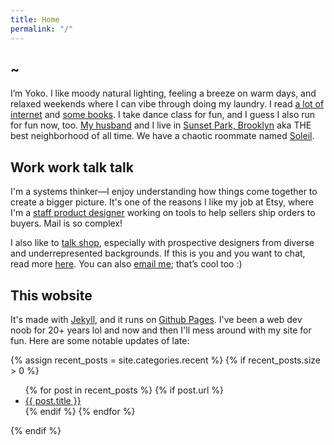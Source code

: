 ```yaml
---
title: Home
permalink: "/"
---
```


## <span id="random-greeting"></span> ~

I’m Yoko. I like moody natural lighting, feeling a breeze on warm days, and relaxed weekends where I can vibe through doing my laundry. I read [a lot of internet](https://twitter.com/yokogoesplorin) and [some books](https://oku.club/user/yokodotcool). I take dance class for fun, and I guess I also run for fun now, too. [My husband](https://kiwimonk.com) and I live in [Sunset Park, Brooklyn](https://en.wikipedia.org/wiki/Sunset_Park,_Brooklyn) aka THE best neighborhood of all time. We have a chaotic roommate named [Soleil](https://arc.net/e/84748DE8-8CDB-4BDE-8093-4B43DD713C0F).

## Work work talk talk 

I'm a systems thinker—I enjoy understanding how things come together to create a bigger picture. It's one of the reasons I like my job at Etsy, where I'm a [staff product designer](https://www.linkedin.com/in/yokodotcool/) working on tools to help sellers ship orders to buyers. Mail is so complex! 

I also like to [talk shop](https://blog.get-merit.com/office-hours-with-yoko-sakao-ohama/), especially with prospective designers from diverse and underrepresented backgrounds. If this is you and you want to chat, read more [here](/lets-chat). You can also [email me](mailto:ysohama+site@gmail.com); that’s cool too :)

## This wobsite

It's made with [Jekyll](https://jekyllrb.com/), and it runs on [Github Pages](https://jekyllrb.com/). I've been a web dev noob for 20+ years lol and now and then I'll mess around with my site for fun. Here are some notable updates of late:

<!-- Show posts categorized as "recent," if there are any -->
{% assign recent_posts = site.categories.recent %}
{% if recent_posts.size > 0 %}
<section>
	<ul>
		{% for post in recent_posts %}
			{% if post.url %}
				<li><a href="{{ post.url }}">{{ post.title }}</a></li>
			{% endif %}
		{% endfor %}
	</ul>
</section>
{% endif %}

<!-- The sans-serif font is [GT America](), licensed from [Grilli Type](). The serif is TNR, a *classique*. This site uses no trackers ✨ -->

<script type="text/javascript">insertGreeting();</script>